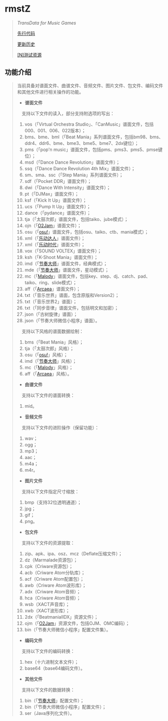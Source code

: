 # rmstZ
>*TransData for Music Games*
>
>[先行代码](EARLYCODE.md)
>
>[更新历史](WHATSNEW.md)
>
>[[N]测试资源](https://www.jianguoyun.com/p/DXXQGv4Qitn5BxiNtLIC)
## 功能介绍
>当前具备对谱面文件、曲谱文件、音频文件、图片文件、包文件、编码文件和其他文件进行相关操作的功能。
>
>* **谱面文件**
>
>　支持以下文件的读入，部分支持附选项的写出：
>1. vos（「Virtual Orchestra Studio」、「CanMusic」谱面文件，包括000、001、006、022版本）；
>2. bms、bme、bml（「Beat Mania」系列谱面文件，包括bm98、bms、ddr4、ddr6、bme、bme3、bme5、bme7、2dx键位）；
>3. pms（「pop'n music」谱面文件，包括pms、pms3、pms5、pmse键位）；
>4. msd（「Dance Dance Revolution」谱面文件）；
>5. ssq（「Dance Dance Revolution 4th Mix」谱面文件）；
>6. sm、sma、ssc（「Step Mania」系列谱面文件）；
>7. sdf（「Pocket DDR」谱面文件）；
>8. dwi（「Dance With Intensity」谱面文件）；
>9. pt（「DJMax」谱面文件）；
>10. ksf（「Kick It Up」谱面文件）；
>11. ucs（「Pump It Up」谱面文件）；
>12. dance（「pydance」谱面文件）；
>13. tja（「太鼓次郎」谱面文件，包括taiko、jube模式）；
>14. ojn（「[O2Jam](http://www.o2jam.com/)」谱面文件）；
>15. osu（「[osu!](https://osu.ppy.sh/)」谱面文件，包括osu、taiko、ctb、mania模式）；
>16. xml（「[乐动达人](http://yd2012.redatoms.com/)」谱面文件）；
>17. xml（「[乐动时代](http://www.ydsd.com/)」谱面文件）；
>18. vox（「SOUND VOLTEX」谱面文件）；
>19. ksh（「K-Shoot Mania」谱面文件）；
>20. imd（「[节奏大师](http://da.qq.com/)」谱面文件，经典模式）；
>21. mde（「[节奏大师](http://da.qq.com/)」谱面文件，星动模式）；
>22. mc（「[Malody](http://m.mugzone.net/)」谱面文件，包括key、step、dj、catch、pad、taiko、ring、slide模式）；
>23. aff（「[Arcaea](https://arcaea.lowiro.com/)」谱面文件）；
>24. txt（「音乐世界」谱面，包含原版和Version2）；
>25. txt（「音乐世界2」谱面）；
>26. txt（「同步音律」谱面文件，包括明文和加密）；
>27. json（「古树旋律」谱面）；
>28. json（「节奏大师微信小程序」谱面）。
>
>　支持以下风格的谱面数据绘制：
>1. bms（「Beat Mania」风格）；
>2. tja（「太鼓次郎」风格）；
>3. osu（「[osu!](https://osu.ppy.sh/)」风格）；
>4. imd（「[节奏大师](http://da.qq.com/)」风格）；
>5. mc（「[Malody](http://m.mugzone.net/)」风格）；
>6. aff（「[Arcaea](https://arcaea.lowiro.com/)」风格）。
>
>* **曲谱文件**
>
>　支持以下文件的谱面转换：
>1. mid。
>
>* **音频文件**
>
>　支持以下文件的进阶操作（保留功能）：
>1. wav；
>2. ogg；
>3. mp3；
>4. aac；
>5. m4a；
>6. m4r。
>
>* **图片文件**
>
>　支持以下文件指定尺寸缩放：
>1. bmp（支持32位透明通道）；
>2. jpg；
>3. gif；
>4. png。
>
>* **包文件**
>
>　支持以下文件的资源提取：
>1. zip、apk、ipa、osz、mcz（Deflate压缩文件）；
>2. dz（Marmalade资源包）；
>3. cpk（Criware资源包）；
>4. acb（Criware Atom分轨库）；
>5. acf（Criware Atom配置包）；
>6. awb（Criware Atom波形库）；
>7. adx（Criware Atom音频）；
>8. hca（Criware Atom音频）；
>9. wsb（XACT声音库）；
>10. xwb（XACT波形库）；
>11. 2dx（「BeatmaniaIIDX」资源文件）；
>12. ojm（「[O2Jam](http://www.o2jam.com/)」资源文件，包括OJM、OMC编码）；
>13. bin（「节奏大师微信小程序」配置文件集）。
>
>* **编码文件**
>
>　支持以下文件的编码转换：
>1. hex（十六进制文本文件）；
>2. base64（base64编码文件）。
>
>* **其他文件**
>
>　支持以下文件的数据转换：
>1. bin（「[节奏大师](http://da.qq.com/)」配置文件）；
>2. bin（「节奏大师微信小程序」配置文件）；
>3. ser（Java序列化文件）。
